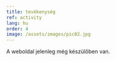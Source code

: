 ```yaml
---
title: tevékenység
ref: activity
lang: hu
order: 4
image: /assets/images/pic02.jpg
---
```


A weboldal jelenleg még készülőben van.

